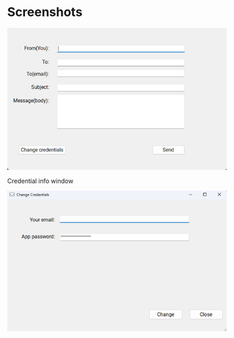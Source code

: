 ﻿# Screenshots

![Screenshot 1](EmailSender/assets/Screenshots/EmailSender1.png)

Credential info window

![Screenshot 2](EmailSender/assets/Screenshots/EmailSender2.png)